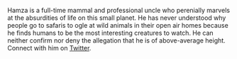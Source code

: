 ---
---
<p>Hamza is a full-time mammal and professional uncle who perenially marvels at the absurdities of life on this small planet. He has never understood why people go to safaris to ogle at wild animals in their open air homes because he finds humans to be the most interesting creatures to watch. He can neither confirm nor deny the allegation that he is of above-average height. Connect with him on <a id="profile-link"  target="_blank" href="https://twitter.com/hamzambo">Twitter</a>.
</p>
